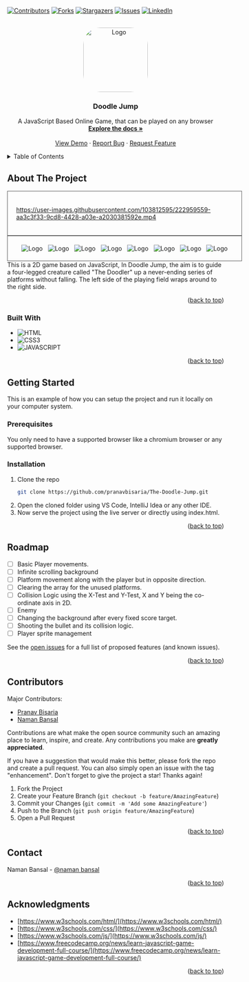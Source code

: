 <!-- PROJECT SHIELDS -->
<a id="readme-top"></a>
[![Contributors][contributors-shield]][contributors-url]
[![Forks][forks-shield]][forks-url]
[![Stargazers][stars-shield]][stars-url]
[![Issues][issues-shield]][issues-url]
[![LinkedIn][linkedin-shield]][linkedin-url]

<!-- PROJECT LOGO -->
<br />
<div align="center">
  <a href="https://github.com/Namanbansal06/The-Doodle-Jump">
    <img src="Resources/DooderJetPack.jpg" alt="Logo" width='150px' height='150px' style='border-radius: 40px'>
  </a>
<h3 align="center">Doodle Jump</h3>

  <p align="center">
    A JavaScript Based Online Game, that can be played on any browser
    <br />
    <a href="https://github.com/pranavbisaria/The-Doodle-Jump"><strong>Explore the docs »</strong></a>
    <br />
    <br />
    <a href="https://pranavbisaria.github.io/The-Doodle-Jump">View Demo</a>
    ·
    <a href="https://github.com/pranavbisaria/The-Doodle-Jump/issues">Report Bug</a>
    ·
    <a href="https://github.com/pranavbisaria/The-Doodle-Jump/issues">Request Feature</a>
  </p>
</div>



<!-- TABLE OF CONTENTS -->
<details>
  <summary>Table of Contents</summary>
  <ol>
    <li>
      <a href="#about-the-project">About The Project</a>
      <ul>
        <li><a href="#built-with">Built With</a></li>
      </ul>
    </li>
    <li>
      <a href="#getting-started">Getting Started</a>
      <ul>
        <li><a href="#prerequisites">Prerequisites</a></li>
        <li><a href="#installation">Installation</a></li>
      </ul>
    </li>
    <li><a href="#roadmap">Roadmap</a></li>
    <li><a href="#contributing">Contributing</a></li>
    <li><a href="#contact">Contact</a></li>
    <li><a href="#acknowledgments">Acknowledgments</a></li>
  </ol>
</details>



<!-- ABOUT THE PROJECT -->
<a id="about-the-project"></a>
## About The Project
<div style="border: 1px solid #575757;
    padding: 20px;
    overflow: hidden;
    max-width: 900px;
    width: 100%;
    margin: 0 auto;
    position: relative;
    display: flex;
    flex-wrap: wrap;
    justify-content: space-evenly;">

https://user-images.githubusercontent.com/103812595/222959559-aa3c3f33-9cd8-4428-a03e-a2030381592e.mp4
</div>
<div style="border: 1px solid #575757;
    padding: 20px;
    overflow: hidden;
    max-width: 900px;
    width: 100%;
    margin: 0 auto;
    position: relative;
    display: flex;
    flex-wrap: wrap;
    justify-content: space-evenly;">
    <img src="Resources/ScreenShot/1.png" alt="Logo" class="screenshot">
    <img src="Resources/ScreenShot/2.png" alt="Logo" class="screenshot">
    <img src="Resources/ScreenShot/3.png" alt="Logo" class="screenshot">
    <img src="Resources/ScreenShot/4.png" alt="Logo" class="screenshot">
    <img src="Resources/ScreenShot/5.png" alt="Logo" class="screenshot">
    <img src="Resources/ScreenShot/6.png" alt="Logo" class="screenshot">
    <img src="Resources/ScreenShot/7.png" alt="Logo" class="screenshot">
    <img src="Resources/ScreenShot/8.png" alt="Logo" class="screenshot">
</div>
This is a 2D game based on JavaScript, In Doodle Jump, the aim is to guide a four-legged creature called "The Doodler" up a never-ending series of platforms without falling. The left side of the playing field wraps around to the right side.

<p align="right">(<a href="#readme-top">back to top</a>)</p>



<a id="built-with"></a>
### Built With

* ![HTML]
* ![CSS3]
* ![JAVASCRIPT]

<p align="right">(<a href="#readme-top">back to top</a>)</p>



<!-- GETTING STARTED -->
<a id="getting-started"></a>
## Getting Started

This is an example of how you can setup the project and run it locally on your computer system.

### Prerequisites
<a id="prerequisites"></a>

You only need to have a supported browser like a chromium browser or any supported browser.


### Installation
<a id="installation"></a>

1. Clone the repo
   ```sh
   git clone https://github.com/pranavbisaria/The-Doodle-Jump.git
   ```
2. Open the cloned folder using VS Code, IntelliJ Idea or any other IDE.
3. Now serve the project using the live server or directly using index.html.

<p align="right">(<a href="#readme-top">back to top</a>)</p>

<!-- ROADMAP -->
<a id="roadmap"></a>
## Roadmap

- [ ] Basic Player movements.
- [ ] Infinite scrolling background
- [ ] Platform movement along with the player but in opposite direction.
- [ ] Clearing the array for the unused platforms.
- [ ] Collision Logic using the X-Test and Y-Test, X and Y being the co-ordinate axis in 2D.
- [ ] Enemy
- [ ] Changing the background after every fixed score target.
- [ ] Shooting the bullet and its collision logic.
- [ ] Player sprite management

See the [open issues](https://github.com/pranavbisaria/The-Doodle-Jump/issues) for a full list of proposed features (and known issues).

<p align="right">(<a href="#readme-top">back to top</a>)</p>



<!-- CONTRIBUTING -->
<a id="contributing"></a>
## Contributors

Major Contributors:
* [Pranav Bisaria](https://github.com/pranavbisaria)
* [Naman Bansal](https://github.com/Namanbansal06)

Contributions are what make the open source community such an amazing place to learn, inspire, and create. Any contributions you make are **greatly appreciated**.

If you have a suggestion that would make this better, please fork the repo and create a pull request. You can also simply open an issue with the tag "enhancement".
Don't forget to give the project a star! Thanks again!

1. Fork the Project
2. Create your Feature Branch (`git checkout -b feature/AmazingFeature`)
3. Commit your Changes (`git commit -m 'Add some AmazingFeature'`)
4. Push to the Branch (`git push origin feature/AmazingFeature`)
5. Open a Pull Request

<p align="right">(<a href="#readme-top">back to top</a>)</p>

<!-- CONTACT -->
<a id="contact"></a>
## Contact

Naman Bansal - [@naman bansal](https://www.linkedin.com/in/naman-bansal-48a5a3220/)

<p align="right">(<a href="#readme-top">back to top</a>)</p>



<!-- ACKNOWLEDGMENTS -->
<a id="acknowledgments"></a>
## Acknowledgments

* [https://www.w3schools.com/html/](https://www.w3schools.com/html/)
* [https://www.w3schools.com/css/](https://www.w3schools.com/css/)
* [https://www.w3schools.com/js/](https://www.w3schools.com/js/)
* [https://www.freecodecamp.org/news/learn-javascript-game-development-full-course/](https://www.freecodecamp.org/news/learn-javascript-game-development-full-course/)

<p align="right">(<a href="#readme-top">back to top</a>)</p>

<!-- MARKDOWN LINKS & IMAGES -->
<!-- https://www.markdownguide.org/basic-syntax/#reference-style-links -->
[contributors-shield]: https://img.shields.io/github/contributors/pranavbisaria/The-Doodle-Jump.svg?style=for-the-badge
[contributors-url]: https://github.com/pranavbisaria/The-Doodle-Jump/graphs/contributors
[forks-shield]: https://img.shields.io/github/forks/pranavbisaria/The-Doodle-Jump.svg?style=for-the-badge
[forks-url]: https://github.com/pranavbisaria/The-Doodle-Jump/network/members
[stars-shield]: https://img.shields.io/github/stars/pranavbisaria/The-Doodle-Jump.svg?style=for-the-badge
[stars-url]: https://github.com/pranavbisaria/The-Doodle-Jump/stargazers
[issues-shield]: https://img.shields.io/github/issues/pranavbisaria/The-Doodle-Jump.svg?style=for-the-badge
[issues-url]: https://github.com/pranavbisaria/The-Doodle-Jump/issues
[license-shield]: https://img.shields.io/github/license/pranavbisaria/The-Doodle-Jump.svg?style=for-the-badge
[license-url]: https://github.com/pranavbisaria/The-Doodle-Jump/blob/master/LICENSE.txt
[linkedin-shield]: https://img.shields.io/badge/-LinkedIn-black.svg?style=for-the-badge&logo=linkedin&colorB=555
[linkedin-url]: https://www.linkedin.com/in/pranavbisaria
[JAVASCRIPT]: https://img.shields.io/badge/javascript-%23323330.svg?style=for-the-badge&logo=javascript&logoColor=%23F7DF1E
[HTML]: https://img.shields.io/badge/html5-%23E34F26.svg?style=for-the-badge&logo=html5&logoColor=white
[CSS3]: https://img.shields.io/badge/css3-%231572B6.svg?style=for-the-badge&logo=css3&logoColor=white
